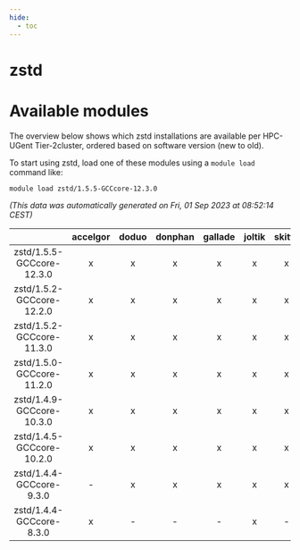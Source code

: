 ```yaml
---
hide:
  - toc
---
```


zstd
====

# Available modules


The overview below shows which zstd installations are available per HPC-UGent Tier-2cluster, ordered based on software version (new to old).

To start using zstd, load one of these modules using a `module load` command like:

```shell
module load zstd/1.5.5-GCCcore-12.3.0
```

*(This data was automatically generated on Fri, 01 Sep 2023 at 08:52:14 CEST)*  

| |accelgor|doduo|donphan|gallade|joltik|skitty|swalot|victini|
| :---: | :---: | :---: | :---: | :---: | :---: | :---: | :---: | :---: |
|zstd/1.5.5-GCCcore-12.3.0|x|x|x|x|x|x|x|x|
|zstd/1.5.2-GCCcore-12.2.0|x|x|x|x|x|x|x|x|
|zstd/1.5.2-GCCcore-11.3.0|x|x|x|x|x|x|x|x|
|zstd/1.5.0-GCCcore-11.2.0|x|x|x|x|x|x|x|x|
|zstd/1.4.9-GCCcore-10.3.0|x|x|x|x|x|x|x|x|
|zstd/1.4.5-GCCcore-10.2.0|x|x|x|x|x|x|x|x|
|zstd/1.4.4-GCCcore-9.3.0|-|x|x|x|x|x|x|x|
|zstd/1.4.4-GCCcore-8.3.0|x|-|-|-|x|-|-|-|
